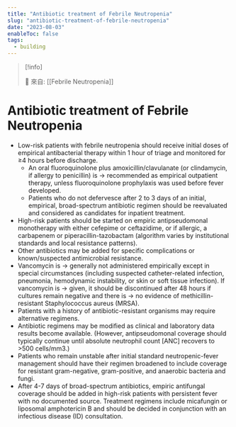 ```yaml
---
title: "Antibiotic treatment of Febrile Neutropenia"
slug: "antibiotic-treatment-of-febrile-neutropenia"
date: "2023-08-03"
enableToc: false
tags:
  - building
---
```


> [!info]
>
> 🌱 來自: [[Febrile Neutropenia]]

# Antibiotic treatment of Febrile Neutropenia

- Low-risk patients with febrile neutropenia should receive initial doses of empirical antibacterial therapy within 1 hour of triage and monitored for ≥4 hours before discharge.
  - An oral fluoroquinolone plus amoxicillin/clavulanate (or clindamycin, if allergy to penicillin) is → recommended as empirical outpatient therapy, unless fluoroquinolone prophylaxis was used before fever developed.
  - Patients who do not defervesce after 2 to 3 days of an initial, empirical, broad-spectrum antibiotic regimen should be reevaluated and considered as candidates for inpatient treatment.
- High-risk patients should be started on empiric antipseudomonal monotherapy with either cefepime or ceftazidime, or if allergic, a carbapenem or piperacillin-tazobactam (algorithm varies by institutional standards and local resistance patterns).
- Other antibiotics may be added for specific complications or known/suspected antimicrobial resistance.
- Vancomycin is → generally not administered empirically except in special circumstances (including suspected catheter-related infection, pneumonia, hemodynamic instability, or skin or soft tissue infection). If vancomycin is → given, it should be discontinued after 48 hours if cultures remain negative and there is → no evidence of methicillin-resistant Staphylococcus aureus (MRSA).
- Patients with a history of antibiotic-resistant organisms may require alternative regimens.
- Antibiotic regimens may be modified as clinical and laboratory data results become available. (However, antipseudomonal coverage should typically continue until absolute neutrophil count [ANC] recovers to >500 cells/mm3.)
- Patients who remain unstable after initial standard neutropenic-fever management should have their regimen broadened to include coverage for resistant gram-negative, gram-positive, and anaerobic bacteria and fungi.
- After 4-7 days of broad-spectrum antibiotics, empiric antifungal coverage should be added in high-risk patients with persistent fever with no documented source. Treatment regimens include micafungin or liposomal amphotericin B and should be decided in conjunction with an infectious disease (ID) consultation.
